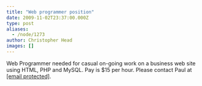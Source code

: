 ```yaml
---
title: "Web programmer position"
date: 2009-11-02T23:37:00.000Z
type: post
aliases:
  - /node/1273
author: Christopher Head
images: []
---
```


<div class="field field-name-body field-type-text-with-summary field-label-hidden"><div class="field-items"><div class="field-item even"><p>Web Programmer needed for casual on-going work on a business web site using HTML, PHP and MySQL. Pay is $15 per hour.&#xA0;Please contact Paul at <a href="/cdn-cgi/l/email-protection#3d685c4e55524d7d5c5251135e5250"><span class="__cf_email__" data-cfemail="cf9aaebca7a0bf8faea0a3e1aca0a2">[email&#xA0;protected]</span></a>.</p>
</div></div></div>    <footer>
          </footer>
